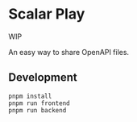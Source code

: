 # Scalar Play

WIP

An easy way to share OpenAPI files.

## Development

```
pnpm install
pnpm run frontend
pnpm run backend
```